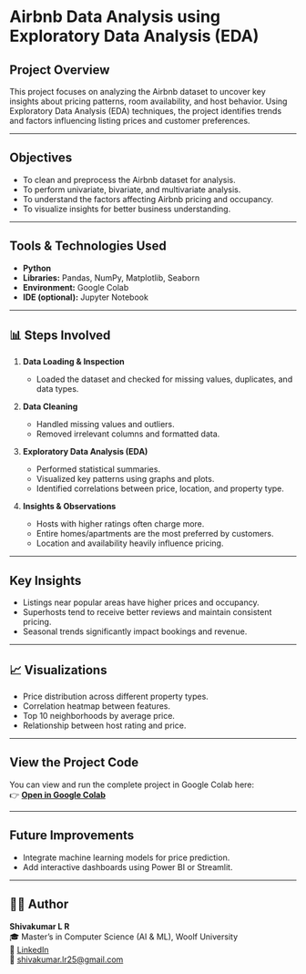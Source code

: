 #  Airbnb Data Analysis using Exploratory Data Analysis (EDA)

##  Project Overview
This project focuses on analyzing the Airbnb dataset to uncover key insights about pricing patterns, room availability, and host behavior. Using Exploratory Data Analysis (EDA) techniques, the project identifies trends and factors influencing listing prices and customer preferences.

---

##  Objectives
- To clean and preprocess the Airbnb dataset for analysis.  
- To perform univariate, bivariate, and multivariate analysis.  
- To understand the factors affecting Airbnb pricing and occupancy.  
- To visualize insights for better business understanding.  

---

##  Tools & Technologies Used
- **Python**
- **Libraries:** Pandas, NumPy, Matplotlib, Seaborn  
- **Environment:** Google Colab  
- **IDE (optional):** Jupyter Notebook  

---

## 📊 Steps Involved

1. **Data Loading & Inspection**  
   - Loaded the dataset and checked for missing values, duplicates, and data types.  

2. **Data Cleaning**  
   - Handled missing values and outliers.  
   - Removed irrelevant columns and formatted data.  

3. **Exploratory Data Analysis (EDA)**  
   - Performed statistical summaries.  
   - Visualized key patterns using graphs and plots.  
   - Identified correlations between price, location, and property type.  

4. **Insights & Observations**  
   - Hosts with higher ratings often charge more.  
   - Entire homes/apartments are the most preferred by customers.  
   - Location and availability heavily influence pricing.  

---

##  Key Insights
- Listings near popular areas have higher prices and occupancy.  
- Superhosts tend to receive better reviews and maintain consistent pricing.  
- Seasonal trends significantly impact bookings and revenue.  

---

## 📈 Visualizations
- Price distribution across different property types.  
- Correlation heatmap between features.  
- Top 10 neighborhoods by average price.  
- Relationship between host rating and price.  

---

##  View the Project Code
You can view and run the complete project in Google Colab here:  
👉 [**Open in Google Colab**](https://colab.research.google.com/drive/1MX1lRZs4sTXMSmxS0jwe8z9Hfth5Xzhe)

---

##  Future Improvements
- Integrate machine learning models for price prediction.  
- Add interactive dashboards using Power BI or Streamlit.  

---

## 👨‍💻 Author
**Shivakumar L R**  
🎓 Master’s in Computer Science (AI & ML), Woolf University  
🔗 [LinkedIn](https://www.linkedin.com/in/shivakumr-lr-0153ba2b1)  
📧 shivakumar.lr25@gmail.com  






